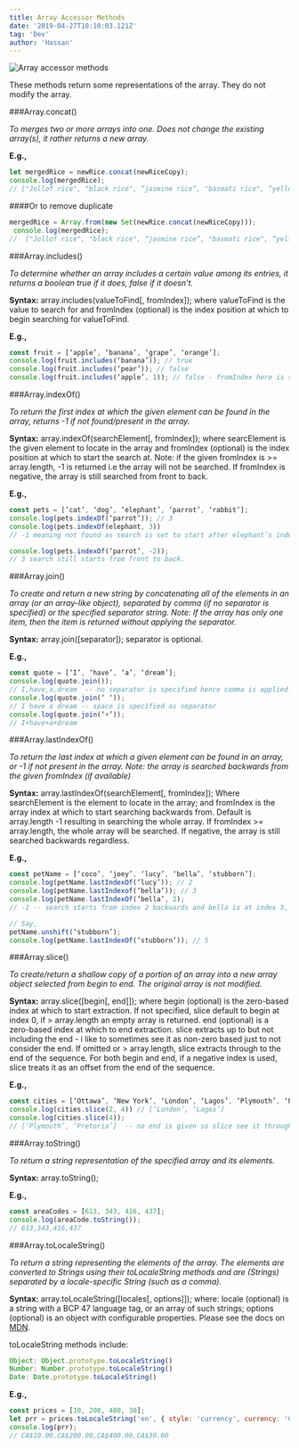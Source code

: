 ```yaml
---
title: Array Accessor Methods
date: '2019-04-27T10:10:03.121Z'
tag: 'Dev'
author: 'Hassan'
---
```


![Array accessor methods](/pathway.jpg)

These methods return some representations of the array. They do not modify the array.

###Array.concat()

*To merges two or more arrays into one. Does not change the existing array(s), it rather returns a new array.*

**E.g.,**

```javascript
let mergedRice = newRice.concat(newRiceCopy);
console.log(mergedRice);
// ["Jollof rice", "black rice", “jasmine rice”, "basmati rice", “yellow rice”, "brown rice", “Jollof rice”, “Tea rice”, “Lotus rice”]
```
####Or to remove duplicate 

```javascript
mergedRice = Array.from(new Set(newRice.concat(newRiceCopy)));
 console.log(mergedRice);
//  ["Jollof rice", "black rice", “jasmine rice”, "basmati rice", “yellow rice”, "brown rice", “Tea rice”, “Lotus rice”]
```

###Array.includes()

*To determine whether an array includes a certain value among its entries, it returns a boolean true if it does, false if it doesn’t.*

**Syntax:** array.includes(valueToFind[, fromIndex]); where valueToFind is the value to search for and fromIndex (optional) is the index position at which to begin searching for valueToFind.

**E.g.,**

```javascript
const fruit = [‘apple’, ‘banana’, ‘grape’, ‘orange’];
console.log(fruit.includes(‘banana’)); // true
console.log(fruit.includes(‘pear’)); // false
console.log(fruit.includes(‘apple’, 1)); // false - fromIndex here is set to 1 which is means skip 0 and begin search from index 1 to the end of the array.
```

###Array.indexOf()

*To return the first index at which the given element can be found in the array, returns -1 if not found/present in the array.*

**Syntax:** array.indexOf(searchElement[, fromIndex]); where searcElement is the given element to locate in the array and fromIndex (optional) is the index position at which to start the search at.
Note: if the given fromIndex is >= array.length, -1 is returned i.e the array will not be searched. If fromIndex is negative, the array is still searched from front to back.

**E.g.,**

```javascript
const pets = [‘cat’, ‘dog’, ‘elephant’, ‘parrot’, ‘rabbit’];
console.log(pets.indexOf(‘parrot’)); // 3
console.log(pets.indexOf(elephant, 3)) 
// -1 meaning not found as search is set to start after elephant’s index [2]

console.log(pets.indexOf(‘parrot’, -2)); 
// 3 search still starts from front to back.
```

###Array.join()

*To create and return a new string by concatenating all of the elements in an array (or an array-like object), separated by comma (if no separator is specified) or the specified separator string. Note: If the array has only one item, then the item is returned without applying the separator.*

**Syntax:** array.join([separator]); separator is optional.

**E.g.,**

```javascript
const quote = [‘I’, ‘have’, ‘a’, ‘dream’];
console.log(quote.join()); 
// I,have,a,dream  -- no separator is specified hence comma is applied.
console.log(quote.join(‘ ‘)); 
// I have a dream -- space is specified as separator
console.log(quote.join(‘+’)); 
// I+have+a+dream
```

###Array.lastIndexOf()

*To return the last index at which a given element can be found in an array, or -1 if not present in the array. Note: the array is searched backwards from the given fromIndex (if available)*

**Syntax:** array.lastIndexOf(searchElement[, fromIndex]);
Where searchElement is the element to locate in the array; and fromIndex is the array index at which to start searching backwards from. Default is array.length -1 resulting in searching the whole array. If fromIndex >= array.length, the whole array will be searched. If negative, the array is still searched backwards regardless.

**E.g.,**

```javascript
const petName = [‘coco’, ‘joey’, ‘lucy’, ‘bella’, ‘stubborn’];
console.log(petName.lastIndexOf(‘lucy’)); // 2
console.log(petName.lastIndexof(‘bella’)); // 3
console.log(petName.lastIndexOf(‘bella’, 2); 
// -1 -- search starts from index 2 backwards and bella is at index 3, backwards won’t get to bella.

// Say,
petName.unshift(‘stubborn’);
console.log(petName.lastIndexOf(‘stubborn’)); // 5 
```


###Array.slice()

*To create/return a shallow copy of a portion of an array into a new array object selected from begin to end. The original array is not modified.*

**Syntax:** array.slice([begin[, end]]); 
where begin (optional) is the zero-based index at which to start extraction. If not specified, slice default to begin at index 0, if > array.length an empty array is returned.
end (optional) is a zero-based index at which to end extraction. slice extracts up to but not including the end - i like to sometimes see it as non-zero based just to not consider the end. If omitted or > array.length, slice extracts through to the end of the sequence.
For both begin and end, if a negative index is used, slice treats it as an offset from the end of the sequence.

**E.g.,**

```javascript
const cities = [‘Ottawa’, ‘New York’, ‘London’, ‘Lagos’, ‘Plymouth’, ‘Pretoria’];
console.log(cities.slice(2, 4)) // [‘London’, ‘Lagos’]
console.log(cities.slice(4)); 
// [‘Plymouth’, ‘Pretoria’]  -- no end is given so slice see it through the end of the array.
```

###Array.toString()

*To return a string representation of the specified array and its elements.*

**Syntax:** array.toString();

**E.g.,**

```javascript
const areaCodes = [613, 343, 416, 437];
console.log(areaCode.toString()); 
// 613,343,416,437
```

###Array.toLocaleString()

*To return a string representing the elements of the array. The elements are converted to Strings using their toLocaleString methods and are (Strings) separated by a locale-specific String (such as a comma).*

**Syntax:** array.toLocaleString([locales[, options]]); 
where: locale (optional) is a string with a BCP 47 language tag, or an array of such strings; options (optional) is an object with configurable properties. Please see the docs on [MDN](https://developer.mozilla.org/en-US/docs/Web/JavaScript/Reference/Global_Objects/Array/toLocaleString).

toLocaleString methods include: 

```javascript
Object: Object.prototype.toLocaleString()
Number: Number.prototype.toLocaleString()
Date: Date.prototype.toLocaleString()
```

**E.g.,**

```javascript
const prices = [10, 200, 400, 30];
let prr = prices.toLocaleString('en', { style: 'currency', currency: 'CAD' });
console.log(prr); 
// CA$10.00,CA$200.00,CA$400.00,CA$30.00
```
